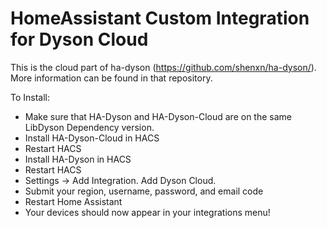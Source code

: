 # HomeAssistant Custom Integration for Dyson Cloud

This is the cloud part of ha-dyson (https://github.com/shenxn/ha-dyson/). More information can be found in that repository.


To Install:
* Make sure that HA-Dyson and HA-Dyson-Cloud are on the same LibDyson Dependency version.
* Install HA-Dyson-Cloud in HACS
* Restart HACS
* Install HA-Dyson in HACS
* Restart HACS
* Settings -> Add Integration. Add Dyson Cloud.
* Submit your region, username, password, and email code
* Restart Home Assistant
* Your devices should now appear in your integrations menu!
